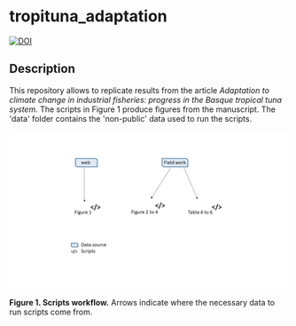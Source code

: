 # tropituna_adaptation
[![DOI](https://zenodo.org/badge/DOI/10.5281/zenodo.8083597.svg)](https://doi.org/10.5281/zenodo.8083597)

## Description

This repository allows to replicate results from the article *Adaptation to climate change in industrial fisheries: progress in the Basque tropical tuna system*. The scripts in Figure 1 produce figures from the manuscript. The 'data' folder contains the 'non-public' data used to run the scripts.

![](Images/outline_scripts.jpg)

**Figure 1. Scripts workflow.** Arrows indicate where the necessary data to run scripts come from.
